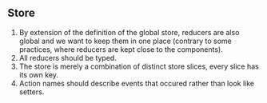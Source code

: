 ## Store

1. By extension of the definition of the global store, reducers are also global and we want to keep
   them in one place (contrary to some practices, where reducers are kept close to the components).
2. All reducers should be typed.
3. The store is merely a combination of distinct store slices, every slice has its own key.
4. Action names should describe events that occured rather than look like setters.
